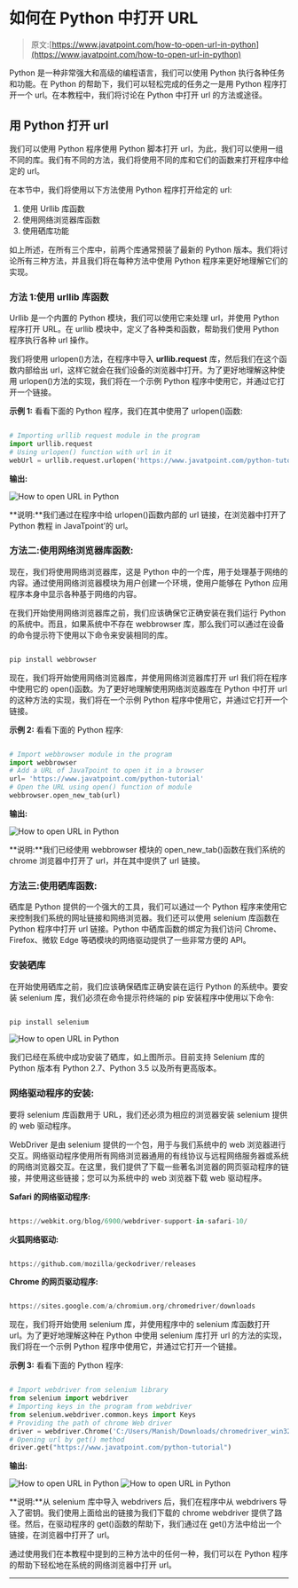 # 如何在 Python 中打开 URL

> 原文:[https://www.javatpoint.com/how-to-open-url-in-python](https://www.javatpoint.com/how-to-open-url-in-python)

Python 是一种非常强大和高级的编程语言，我们可以使用 Python 执行各种任务和功能。在 Python 的帮助下，我们可以轻松完成的任务之一是用 Python 程序打开一个 url。在本教程中，我们将讨论在 Python 中打开 url 的方法或途径。

## 用 Python 打开 url

我们可以使用 Python 程序使用 Python 脚本打开 url，为此，我们可以使用一组不同的库。我们有不同的方法，我们将使用不同的库和它们的函数来打开程序中给定的 url。

在本节中，我们将使用以下方法使用 Python 程序打开给定的 url:

1.  使用 Urllib 库函数
2.  使用网络浏览器库函数
3.  使用硒库功能

如上所述，在所有三个库中，前两个库通常预装了最新的 Python 版本。我们将讨论所有三种方法，并且我们将在每种方法中使用 Python 程序来更好地理解它们的实现。

### 方法 1:使用 urllib 库函数

Urllib 是一个内置的 Python 模块，我们可以使用它来处理 url，并使用 Python 程序打开 URL。在 urllib 模块中，定义了各种类和函数，帮助我们使用 Python 程序执行各种 url 操作。

我们将使用 urlopen()方法，在程序中导入 **urllib.request** 库，然后我们在这个函数内部给出 url，这样它就会在我们设备的浏览器中打开。为了更好地理解这种使用 urlopen()方法的实现，我们将在一个示例 Python 程序中使用它，并通过它打开一个链接。

**示例 1:** 看看下面的 Python 程序，我们在其中使用了 urlopen()函数:

```py

# Importing urllib request module in the program
import urllib.request
# Using urlopen() function with url in it
webUrl = urllib.request.urlopen('https://www.javatpoint.com/python-tutorial')

```

**输出:**

![How to open URL in Python](img/eb9d446c3ddc6c4ce35fcfd55a760f50.png)

**说明:**我们通过在程序中给 urlopen()函数内部的 url 链接，在浏览器中打开了 Python 教程 in JavaTpoint’的 url。

### 方法二:使用网络浏览器库函数:

现在，我们将使用网络浏览器库，这是 Python 中的一个库，用于处理基于网络的内容。通过使用网络浏览器模块为用户创建一个环境，使用户能够在 Python 应用程序本身中显示各种基于网络的内容。

在我们开始使用网络浏览器库之前，我们应该确保它正确安装在我们运行 Python 的系统中。而且，如果系统中不存在 webbrowser 库，那么我们可以通过在设备的命令提示符下使用以下命令来安装相同的库。

```py

pip install webbrowser

```

现在，我们将开始使用网络浏览器库，并使用网络浏览器库打开 url 我们将在程序中使用它的 open()函数。为了更好地理解使用网络浏览器库在 Python 中打开 url 的这种方法的实现，我们将在一个示例 Python 程序中使用它，并通过它打开一个链接。

**示例 2:** 看看下面的 Python 程序:

```py

# Import webbrowser module in the program
import webbrowser
# Add a URL of JavaTpoint to open it in a browser
url= 'https://www.javatpoint.com/python-tutorial'
# Open the URL using open() function of module
webbrowser.open_new_tab(url)

```

**输出:**

![How to open URL in Python](img/eb9d446c3ddc6c4ce35fcfd55a760f50.png)

**说明:**我们已经使用 webbrowser 模块的 open_new_tab()函数在我们系统的 chrome 浏览器中打开了 url，并在其中提供了 url 链接。

### 方法三:使用硒库函数:

硒库是 Python 提供的一个强大的工具，我们可以通过一个 Python 程序来使用它来控制我们系统的网址链接和网络浏览器。我们还可以使用 selenium 库函数在 Python 程序中打开 url 链接。Python 中硒库函数的绑定为我们访问 Chrome、Firefox、微软 Edge 等硒模块的网络驱动提供了一些非常方便的 API。

### 安装硒库

在开始使用硒库之前，我们应该确保硒库正确安装在运行 Python 的系统中。要安装 selenium 库，我们必须在命令提示符终端的 pip 安装程序中使用以下命令:

```py

pip install selenium

```

![How to open URL in Python](img/7e1c73ad7db9517e35acf9f8a0516bca.png)

我们已经在系统中成功安装了硒库，如上图所示。目前支持 Selenium 库的 Python 版本有 Python 2.7、Python 3.5 以及所有更高版本。

### 网络驱动程序的安装:

要将 selenium 库函数用于 URL，我们还必须为相应的浏览器安装 selenium 提供的 web 驱动程序。

WebDriver 是由 selenium 提供的一个包，用于与我们系统中的 web 浏览器进行交互。网络驱动程序使用所有网络浏览器通用的有线协议与远程网络服务器或系统的网络浏览器交互。在这里，我们提供了下载一些著名浏览器的网页驱动程序的链接，并使用这些链接；您可以为系统中的 web 浏览器下载 web 驱动程序。

**Safari 的网络驱动程序:**

```py

https://webkit.org/blog/6900/webdriver-support-in-safari-10/

```

**火狐网络驱动:**

```py

https://github.com/mozilla/geckodriver/releases

```

**Chrome 的网页驱动程序:**

```py

https://sites.google.com/a/chromium.org/chromedriver/downloads

```

现在，我们将开始使用 selenium 库，并使用程序中的 selenium 库函数打开 url。为了更好地理解这种在 Python 中使用 selenium 库打开 url 的方法的实现，我们将在一个示例 Python 程序中使用它，并通过它打开一个链接。

**示例 3:** 看看下面的 Python 程序:

```py

# Import webdriver from selenium library
from selenium import webdriver
# Importing keys in the program from webdriver
from selenium.webdriver.common.keys import Keys
# Providing the path of chrome Web driver
driver = webdriver.Chrome('C:/Users/Manish/Downloads/chromedriver_win32/chromedriver.exe')
# Opening url by get() method
driver.get("https://www.javatpoint.com/python-tutorial") 

```

**输出:**

![How to open URL in Python](img/ba194c1223247792fdbc0e80c0c26aaf.png)
![How to open URL in Python](img/c3901b56a6503c4f79f027c040b3f6ce.png)

**说明:**从 selenium 库中导入 webdrivers 后，我们在程序中从 webdrivers 导入了密钥。我们使用上面给出的链接为我们下载的 chrome webdriver 提供了路径。然后，在驱动程序的 get()函数的帮助下，我们通过在 get()方法中给出一个链接，在浏览器中打开了 url。

通过使用我们在本教程中提到的三种方法中的任何一种，我们可以在 Python 程序的帮助下轻松地在系统的网络浏览器中打开 url。

* * *